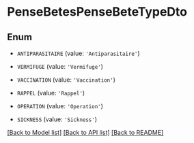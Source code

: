 # PenseBetesPenseBeteTypeDto


## Enum

* `ANTIPARASITAIRE` (value: `'Antiparasitaire'`)

* `VERMIFUGE` (value: `'Vermifuge'`)

* `VACCINATION` (value: `'Vaccination'`)

* `RAPPEL` (value: `'Rappel'`)

* `OPERATION` (value: `'Operation'`)

* `SICKNESS` (value: `'Sickness'`)

[[Back to Model list]](../README.md#documentation-for-models) [[Back to API list]](../README.md#documentation-for-api-endpoints) [[Back to README]](../README.md)


